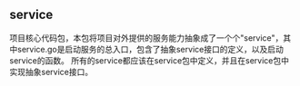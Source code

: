 ## service
项目核心代码包，本包将项目对外提供的服务能力抽象成了一个个"service"，其中service.go是启动服务的总入口，包含了抽象service接口的定义，以及启动service的函数。
所有的service都应该在service包中定义，并且在service包中实现抽象service接口。